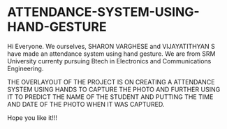 # ATTENDANCE-SYSTEM-USING-HAND-GESTURE
Hi Everyone. We ourselves, SHARON VARGHESE and  VIJAYATITHYAN S have made an attendance system using hand gesture. We are from SRM University currenty pursuing Btech in Electronics and Communications Engineering.

THE OVERLAYOUT OF THE PROJECT IS ON CREATING A ATTENDANCE SYSTEM USING HANDS TO CAPTURE THE PHOTO AND FURTHER USING IT TO PREDICT THE NAME OF THE STUDENT AND PUTTING THE TIME AND DATE OF THE PHOTO WHEN IT WAS CAPTURED.

Hope you like it!!!
